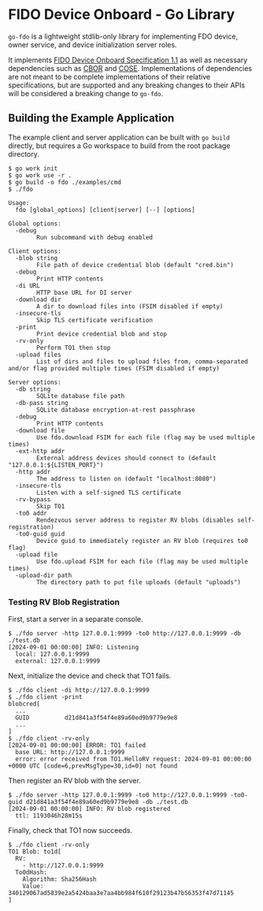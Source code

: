 # FIDO Device Onboard - Go Library

`go-fdo` is a lightweight stdlib-only library for implementing FDO device, owner service, and device initialization server roles.

It implements [FIDO Device Onboard Specification 1.1][fdo] as well as necessary dependencies such as [CBOR][cbor] and [COSE][cose]. Implementations of dependencies are not meant to be complete implementations of their relative specifications, but are supported and any breaking changes to their APIs will be considered a breaking change to `go-fdo`.

[fdo]: https://fidoalliance.org/specs/FDO/FIDO-Device-Onboard-PS-v1.1-20220419/FIDO-Device-Onboard-PS-v1.1-20220419.html
[cbor]: https://www.rfc-editor.org/rfc/rfc8949.html
[cose]: https://datatracker.ietf.org/doc/html/rfc8152

## Building the Example Application

The example client and server application can be built with `go build` directly, but requires a Go workspace to build from the root package directory.

```console
$ go work init
$ go work use -r .
$ go build -o fdo ./examples/cmd
$ ./fdo

Usage:
  fdo [global_options] [client|server] [--] [options]

Global options:
  -debug
        Run subcommand with debug enabled

Client options:
  -blob string
        File path of device credential blob (default "cred.bin")
  -debug
        Print HTTP contents
  -di URL
        HTTP base URL for DI server
  -download dir
        A dir to download files into (FSIM disabled if empty)
  -insecure-tls
        Skip TLS certificate verification
  -print
        Print device credential blob and stop
  -rv-only
        Perform TO1 then stop
  -upload files
        List of dirs and files to upload files from, comma-separated and/or flag provided multiple times (FSIM disabled if empty)

Server options:
  -db string
        SQLite database file path
  -db-pass string
        SQLite database encryption-at-rest passphrase
  -debug
        Print HTTP contents
  -download file
        Use fdo.download FSIM for each file (flag may be used multiple times)
  -ext-http addr
        External address devices should connect to (default "127.0.0.1:${LISTEN_PORT}")
  -http addr
        The address to listen on (default "localhost:8080")
  -insecure-tls
        Listen with a self-signed TLS certificate
  -rv-bypass
        Skip TO1
  -to0 addr
        Rendezvous server address to register RV blobs (disables self-registration)
  -to0-guid guid
        Device guid to immediately register an RV blob (requires to0 flag)
  -upload file
        Use fdo.upload FSIM for each file (flag may be used multiple times)
  -upload-dir path
        The directory path to put file uploads (default "uploads")
```

### Testing RV Blob Registration

First, start a server in a separate console.

```console
$ ./fdo server -http 127.0.0.1:9999 -to0 http://127.0.0.1:9999 -db ./test.db
[2024-09-01 00:00:00] INFO: Listening
  local: 127.0.0.1:9999
  external: 127.0.0.1:9999
```

Next, initialize the device and check that TO1 fails.

```console
$ ./fdo client -di http://127.0.0.1:9999
$ ./fdo client -print
blobcred[
  ...
  GUID          d21d841a3f54f4e89a60ed9b9779e9e8
  ...
]
$ ./fdo client -rv-only
[2024-09-01 00:00:00] ERROR: TO1 failed
  base URL: http://127.0.0.1:9999
  error: error received from TO1.HelloRV request: 2024-09-01 00:00:00 +0000 UTC [code=6,prevMsgType=30,id=0] not found
```

Then register an RV blob with the server.

```console
$ ./fdo server -http 127.0.0.1:9999 -to0 http://127.0.0.1:9999 -to0-guid d21d841a3f54f4e89a60ed9b9779e9e8 -db ./test.db
[2024-09-01 00:00:00] INFO: RV blob registered
  ttl: 1193046h28m15s
```

Finally, check that TO1 now succeeds.

```console
$ ./fdo client -rv-only
TO1 Blob: to1d[
  RV:
    - http://127.0.0.1:9999
  To0dHash:
    Algorithm: Sha256Hash
    Value: 340129067ad5839e2a5424baa3e7aa4bb984f610f29123b47b56353f47d71145
]
```

